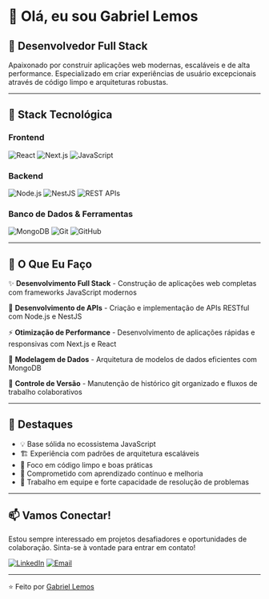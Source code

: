 # 👋 Olá, eu sou Gabriel Lemos

## 🚀 Desenvolvedor Full Stack

Apaixonado por construir aplicações web modernas, escaláveis e de alta performance. Especializado em criar experiências de usuário excepcionais através de código limpo e arquiteturas robustas.

---

## 💼 Stack Tecnológica

### Frontend
![React](https://img.shields.io/badge/-React-61DAFB?style=flat-square&logo=react&logoColor=black)
![Next.js](https://img.shields.io/badge/-Next.js-000000?style=flat-square&logo=next.js&logoColor=white)
![JavaScript](https://img.shields.io/badge/-JavaScript-F7DF1E?style=flat-square&logo=javascript&logoColor=black)

### Backend
![Node.js](https://img.shields.io/badge/-Node.js-339933?style=flat-square&logo=node.js&logoColor=white)
![NestJS](https://img.shields.io/badge/-NestJS-E0234E?style=flat-square&logo=nestjs&logoColor=white)
![REST APIs](https://img.shields.io/badge/-REST%20APIs-009688?style=flat-square&logo=fastapi&logoColor=white)

### Banco de Dados & Ferramentas
![MongoDB](https://img.shields.io/badge/-MongoDB-47A248?style=flat-square&logo=mongodb&logoColor=white)
![Git](https://img.shields.io/badge/-Git-F05032?style=flat-square&logo=git&logoColor=white)
![GitHub](https://img.shields.io/badge/-GitHub-181717?style=flat-square&logo=github&logoColor=white)

---

## 🎯 O Que Eu Faço

✨ **Desenvolvimento Full Stack** - Construção de aplicações web completas com frameworks JavaScript modernos

🔧 **Desenvolvimento de APIs** - Criação e implementação de APIs RESTful com Node.js e NestJS

⚡ **Otimização de Performance** - Desenvolvimento de aplicações rápidas e responsivas com Next.js e React

💾 **Modelagem de Dados** - Arquitetura de modelos de dados eficientes com MongoDB

🔄 **Controle de Versão** - Manutenção de histórico git organizado e fluxos de trabalho colaborativos

---

## 🌟 Destaques

- 💡 Base sólida no ecossistema JavaScript
- 🏗️ Experiência com padrões de arquitetura escaláveis
- 🎨 Foco em código limpo e boas práticas
- 🚀 Comprometido com aprendizado contínuo e melhoria
- 🤝 Trabalho em equipe e forte capacidade de resolução de problemas

---

## 📫 Vamos Conectar!

Estou sempre interessado em projetos desafiadores e oportunidades de colaboração. Sinta-se à vontade para entrar em contato!

[![LinkedIn](https://img.shields.io/badge/-LinkedIn-0A66C2?style=flat-square&logo=linkedin&logoColor=white)]([seu-linkedin-url](https://www.linkedin.com/in/gabriel-dasilva-lemos/))
[![Email](https://img.shields.io/badge/-Email-EA4335?style=flat-square&logo=gmail&logoColor=white)](mailto:gabrieldasilvalemos96@gmail.com)

---

⭐️ Feito por [Gabriel Lemos](https://github.com/Gabrieldsl96)

